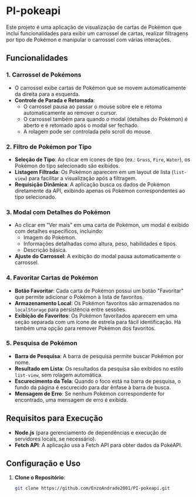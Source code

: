 # PI-pokeapi

Este projeto é uma aplicação de visualização de cartas de Pokémon que inclui funcionalidades para exibir um carrossel de cartas, realizar filtragens por tipo de Pokémon e manipular o carrossel com várias interações.

## Funcionalidades

### 1. Carrossel de Pokémons
- O carrossel exibe cartas de Pokémon que se movem automaticamente da direita para a esquerda.
- **Controle de Parada e Retomada**:
  - O carrossel pausa ao passar o mouse sobre ele e retoma automaticamente ao remover o cursor.
  - O carrossel também para quando o modal (detalhes do Pokémon) é aberto e é retomado após o modal ser fechado.
  - A rolagem pode ser controlada pelo scroll do mouse.

### 2. Filtro de Pokémon por Tipo
- **Seleção de Tipo**: Ao clicar em ícones de tipo (ex.: `Grass`, `Fire`, `Water`), os Pokémon do tipo selecionado são exibidos.
- **Listagem Filtrada**: Os Pokémon aparecem em um layout de lista (`list-view`) para facilitar a visualização após a filtragem.
- **Requisição Dinâmica**: A aplicação busca os dados de Pokémon diretamente da API, exibindo apenas os Pokémon correspondentes ao tipo selecionado.

### 3. Modal com Detalhes do Pokémon
- Ao clicar em "Ver mais" em uma carta de Pokémon, um modal é exibido com detalhes específicos, incluindo:
  - Imagem do Pokémon.
  - Informações detalhadas como altura, peso, habilidades e tipos.
  - Descrição básica.
- **Ajuste do Carrossel**: A exibição do modal pausa automaticamente o carrossel.

### 4. Favoritar Cartas de Pokémon
- **Botão Favoritar**: Cada carta de Pokémon possui um botão "Favoritar" que permite adicionar o Pokémon à lista de favoritos.
- **Armazenamento Local**: Os Pokémon favoritos são armazenados no `localStorage` para persistência entre sessões.
- **Exibição de Favoritos**: Os Pokémon favoritados aparecem em uma seção separada com um ícone de estrela para fácil identificação. Há também uma opção para remover Pokémon dos favoritos.

### 5. Pesquisa de Pokémon
- **Barra de Pesquisa**: A barra de pesquisa permite buscar Pokémon por nome.
- **Resultado em Lista**: Os resultados da pesquisa são exibidos no estilo `list-view`, sem rolagem automática.
- **Escurecimento da Tela**: Quando o foco está na barra de pesquisa, o fundo da página é escurecido para dar ênfase à barra de busca.
- **Mensagem de Erro**: Se nenhum Pokémon correspondente for encontrado, uma mensagem de erro é exibida.

## Requisitos para Execução

- **Node.js** (para gerenciamento de dependências e execução de servidores locais, se necessário).
- **Fetch API**: A aplicação usa a Fetch API para obter dados da PokéAPI.

## Configuração e Uso

1. **Clone o Repositório**:
   ```bash
   git clone https://github.com/EnzoAndrade2001/PI-pokeapi.git

